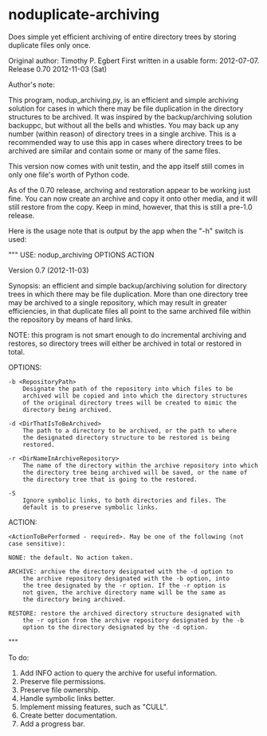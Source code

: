 noduplicate-archiving
=====================

Does simple yet efficient archiving of entire directory trees by storing
duplicate files only once.

Original author: Timothy P. Egbert
First written in a usable form: 2012-07-07.
Release 0.70 2012-11-03 (Sat)

Author's note:

This program, nodup_archiving.py, is an efficient and simple archiving 
solution for cases in which there may be file duplication in the 
directory structures to be archived. It was inspired by the 
backup/archiving solution backuppc, but without all the bells and 
whistles. You may back up any number (within reason) of directory trees 
in a single archive. This is a recommended way to use this app in cases 
where directory trees to be archived are similar and contain some or 
many of the same files.

This version now comes with unit testin, and the app itself still comes 
in only one file's worth of Python code.

As of the 0.70 release, archving and restoration appear to be working 
just fine. You can now create an archive and copy it onto other media, 
and it will still restore from the copy. Keep in mind, however, that 
this is still a pre-1.0 release.

Here is the usage note that is output by the app when the "-h" switch is used:

"""
USE: nodup_archiving OPTIONS ACTION

Version 0.7 (2012-11-03)

Synopsis: an efficient and simple backup/archiving solution for directory
trees in which there may be file duplication.  More than one directory
tree may be archived to a single repository, which may result in greater
efficiencies, in that duplicate files all point to the same archived file
within the repository by means of hard links.

NOTE: this program is not smart enough to do incremental archiving and
restores, so directory trees will either be archived in total or
restored in total.

OPTIONS:

    -b <RepositoryPath>
        Designate the path of the repository into which files to be
        archived will be copied and into which the directory structures
        of the original directory trees will be created to mimic the
        directory being archived.

    -d <DirThatIsToBeArchived>
        The path to a directory to be archived, or the path to where
        the designated directory structure to be restored is being
        restored.

    -r <DirNameInArchiveRepository>
        The name of the directory within the archive repository into which
        the directory tree being archived will be saved, or the name of
        the directory tree that is going to the restored.

    -S
        Ignore symbolic links, to both directories and files. The
        default is to preserve symbolic links.

ACTION:

    <ActionToBePerformed - required>. May be one of the following (not
    case sensitive):

    NONE: the default. No action taken.

    ARCHIVE: archive the directory designated with the -d option to
        the archive repository designated with the -b option, into
        the tree designated by the -r option. If the -r option is
        not given, the archive directory name will be the same as
        the directory being archived.

    RESTORE: restore the archived directory structure designated with
        the -r option from the archive repository designated by the -b
        option to the directory designated by the -d option.
"""

To do:

1. Add INFO action to query the archive for useful information.
3. Preserve file permissions.
4. Preserve file ownership.
5. Handle symbolic links better.
6. Implement missing features, such as "CULL".
7. Create better documentation.
8. Add a progress bar.
